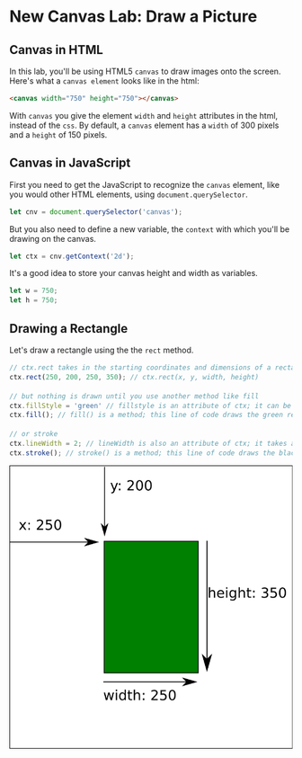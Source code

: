
# New Canvas Lab: Draw a Picture

## Canvas in HTML

In this lab, you'll be using HTML5 `canvas` to draw images onto the screen.  Here's what a `canvas element` looks like in the html:

```html
<canvas width="750" height="750"></canvas>
```

With `canvas` you give the element `width` and `height` attributes in the html, instead of the `css`.  By default, a `canvas` element has a `width` of 300 pixels and a `height` of 150 pixels.

## Canvas in JavaScript

First you need to get the JavaScript to recognize the `canvas` element, like you would other HTML elements, using ```document.querySelector```.
```javascript
let cnv = document.querySelector('canvas');
```
But you also need to define a new variable, the `context` with which you'll be drawing on the canvas.
```javascript
let ctx = cnv.getContext('2d');
```
It's a good idea to store your canvas height and width as variables.
```javascript
let w = 750;
let h = 750;
```

## Drawing a Rectangle

Let's draw a rectangle using the the `rect` method.
```javascript
// ctx.rect takes in the starting coordinates and dimensions of a rectangle
ctx.rect(250, 200, 250, 350); // ctx.rect(x, y, width, height)

// but nothing is drawn until you use another method like fill
ctx.fillStyle = 'green' // fillstyle is an attribute of ctx; it can be a color, gradient, or pattern and is 'black' by default
ctx.fill(); // fill() is a method; this line of code draws the green rectangle

// or stroke
ctx.lineWidth = 2; // lineWidth is also an attribute of ctx; it takes a number and is 1 by default
ctx.stroke(); // stroke() is a method; this line of code draws the black outline of the green rectangle
```

![](canvas-rect.png)